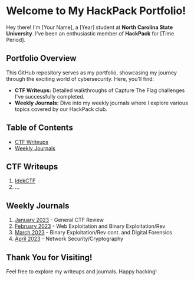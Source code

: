 # Welcome to My HackPack Portfolio!

Hey there! I'm [Your Name], a [Year] student at **North Carolina State University**. I've been an enthusiastic member of **HackPack** for [Time Period].

## Portfolio Overview

This GitHub repository serves as my portfolio, showcasing my journey through the exciting world of cybersecurity. Here, you'll find:

- **CTF Writeups:** Detailed walkthroughs of Capture The Flag challenges I've successfully completed.
- **Weekly Journals:** Dive into my weekly journals where I explore various topics covered by our HackPack club.

## Table of Contents

- [CTF Writeups](#Writeups)
- [Weekly Journals](#Weekly%20Journal)

## CTF Writeups

1. [IdekCTF](#Writeups/idekctf)
2. ...

## Weekly Journals

1. [January 2023](Weekly%20Journal/Spring%202023/January) - General CTF Review
2. [February 2023](Weekly%20Journal/Spring%202023/February) - Web Exploitation and Binary Exploitation/Rev
3. [March 2023](Weekly%20Journal/Spring_2023%20/March) - Binary Exploitation/Rev cont. and Digital Forensics
4. [April 2023](Weekly%20Journal/Spring_2023%20/April) - Network Security/Cryptography


## Thank You for Visiting!

Feel free to explore my writeups and journals. Happy hacking!
